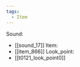 ```yaml
---
tags:
  - Item
---
```

Sound:
- [[sound_17]]
Item:
- [[item_866]]
Look_point:
- [[t0121_look_point0]]
